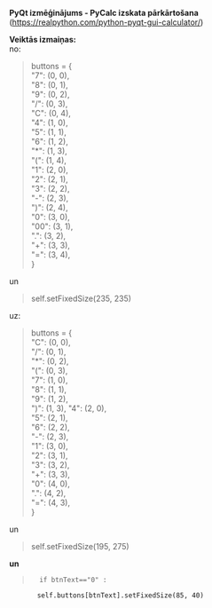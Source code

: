 **PyQt izmēģinājums - PyCalc izskata pārkārtošana** (https://realpython.com/python-pyqt-gui-calculator/)  

**Veiktās izmaiņas:**  
no:  
>   buttons = {  
       "7": (0, 0),  
       "8": (0, 1),  
       "9": (0, 2),  
       "/": (0, 3),  
       "C": (0, 4),  
       "4": (1, 0),  
       "5": (1, 1),  
       "6": (1, 2),  
       "*": (1, 3),  
       "(": (1, 4),  
       "1": (2, 0),  
       "2": (2, 1),  
       "3": (2, 2),  
       "-": (2, 3),  
       ")": (2, 4),  
       "0": (3, 0),  
       "00": (3, 1),  
       ".": (3, 2),  
       "+": (3, 3),  
       "=": (3, 4),  
   }  
>
un  

>   self.setFixedSize(235, 235)  
>  
uz:  
>   buttons = {  
       "C": (0, 0),  
       "/": (0, 1),  
       "*": (0, 2),  
       "(": (0, 3),  
       "7": (1, 0),  
       "8": (1, 1),  
       "9": (1, 2),  
       ")": (1, 3),
       "4": (2, 0),  
       "5": (2, 1),  
       "6": (2, 2),  
       "-": (2, 3),  
       "1": (3, 0),  
       "2": (3, 1),  
       "3": (3, 2),  
       "+": (3, 3),  
       "0": (4, 0),  
       ".": (4, 2),  
       "=": (4, 3),  
   }  
>
un  

>   self.setFixedSize(195, 275)  
>   
**un**
>       if btnText=="0" :
           self.buttons[btnText].setFixedSize(85, 40)
>
